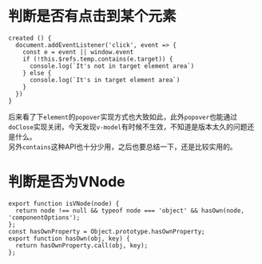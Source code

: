 # 判断是否有点击到某个元素
```
created () {
  document.addEventListener('click', event => {
    const e = event || window.event
    if (!this.$refs.temp.contains(e.target)) {
      console.log(`It's not in target element area`)
    } else {
      console.log(`It's in target element area`)
    }
  })
}
```
后来看了下`element`的`popover`实现方式也大致如此，此外`popover`也能通过`doClose`实现关闭，今天发现`v-model`有时候不生效，不知道是版本太久的问题还是什么。   
另外`contains`这种API也十分少用，之后也要总结一下，还是比较实用的。

# 判断是否为VNode
```
export function isVNode(node) {
  return node !== null && typeof node === 'object' && hasOwn(node, 'componentOptions');
};
const hasOwnProperty = Object.prototype.hasOwnProperty;
export function hasOwn(obj, key) {
  return hasOwnProperty.call(obj, key);
};
```